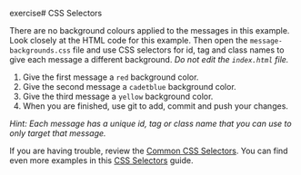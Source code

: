 exercise# CSS Selectors

There are no background colours applied to the messages in this example. Look closely at the HTML code for this example. Then open the `message-backgrounds.css` file and use CSS selectors for id, tag and class names to give each message a different background. _Do not edit the `index.html` file._

1. Give the first message a `red` background color.
2. Give the second message a `cadetblue` background color.
3. Give the third message a `yellow` background color.
4. When you are finished, use git to add, commit and push your changes.

_Hint: Each message has a unique id, tag or class name that you can use to only target that message._

If you are having trouble, review the [Common CSS Selectors](https://learn.shayhowe.com/advanced-html-css/complex-selectors/#common-selectors). You can find even more examples in this [CSS Selectors](https://marksheet.io/css-selectors.html) guide.
